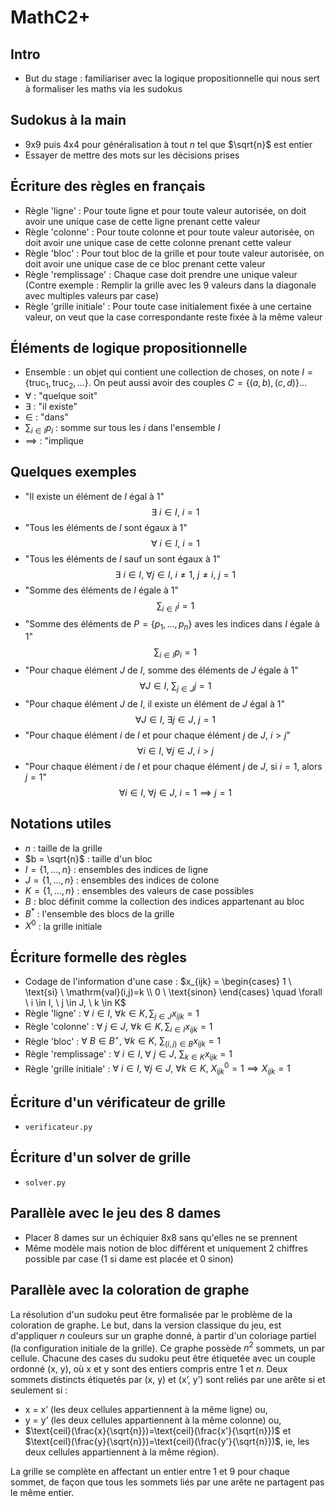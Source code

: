 # MathC2+

## Intro

* But du stage : familiariser avec la logique propositionnelle qui nous sert à formaliser les maths via les sudokus

## Sudokus à la main

* 9x9 puis 4x4 pour généralisation à tout $n$ tel que $\sqrt{n}$ est entier
* Essayer de mettre des mots sur les décisions prises


## Écriture des règles en français
* Règle 'ligne' : Pour toute ligne et pour toute valeur autorisée, on doit avoir une unique case de cette ligne prenant cette valeur
* Règle 'colonne' : Pour toute colonne et pour toute valeur autorisée, on doit avoir une unique case de cette colonne prenant cette valeur
* Règle 'bloc' : Pour tout bloc de la grille et pour toute valeur autorisée, on doit avoir une unique case de ce bloc prenant cette valeur
* Règle 'remplissage' : Chaque case doit prendre une unique valeur (Contre exemple : Remplir la grille avec les 9 valeurs dans la diagonale avec multiples valeurs par case)
* Règle 'grille initiale' : Pour toute case initialement fixée à une certaine valeur, on veut que la case correspondante reste fixée à la même valeur

## Éléments de logique propositionnelle
* Ensemble : un objet qui contient une collection de choses, on note $I=\{\mathrm{truc}_1,\mathrm{truc}_2,\dots\}$. On peut aussi avoir des couples $C=\{(a,b), (c,d)\}$...
* $\forall$ : "quelque soit"
* $\exists$ : "il existe"
* $\in$ : "dans"
* $\sum_{i \in I} p_i$ : somme sur tous les $i$ dans l'ensemble $I$
* $\implies$ : "implique

## Quelques exemples
  * "Il existe un élément de $I$ égal à 1"
    $$\exists \ i \in I, \ i = 1$$
  * "Tous les éléments de $I$ sont égaux à 1"
    $$\forall \ i \in I, \ i = 1$$
  * "Tous les éléments de $I$ sauf un sont égaux à 1"
    $$\exists \ i \in I, \ \forall j \in I, \ i \neq 1, \ j \neq i, \ j=1$$
  * "Somme des éléments de $I$ égale à $1$"
    $$\sum_{i \in I} i = 1$$
  * "Somme des éléments de $P=\{p_1,\dots,p_n\}$ aves les indices dans $I$ égale à $1$"
    $$\sum_{i \in I} p_i = 1$$
  * "Pour chaque élément $J$ de $I$, somme des éléments de $J$ égale à $1$"
   $$\forall J \in I, \ \sum_{j \in J} j = 1$$
  * "Pour chaque élément $J$ de $I$, il existe un élément de $J$ égal à $1$"
    $$\forall J \in I, \ \exists j \in J, \ j = 1$$
  * "Pour chaque élément $i$ de $I$ et pour chaque élément $j$ de $J$, $i > j$"
    $$\forall i \in I, \ \forall j \in J, \ i > j$$
  * "Pour chaque élément $i$ de $I$ et pour chaque élément $j$ de $J$, si $i=1$, alors $j=1$"
    $$\forall i \in I, \ \forall j \in J, \ i=1 \implies j=1$$

## Notations utiles
* $n$ : taille de la grille
* $b = \sqrt{n}$ : taille d'un bloc 
* $I = \{1,\dots,n\}$ : ensembles des indices de ligne
* $J = \{1,\dots,n\}$ : ensembles des indices de colone
* $K = \{1,\dots,n\}$ : ensembles des valeurs de case possibles
* $B$ : bloc définit comme la collection des indices appartenant au bloc
* $B^*$ : l'ensemble des blocs de la grille
* $X^0$ : la grille initiale
    
## Écriture formelle des règles
* Codage de l'information d'une case : $x_{ijk} = 
  \begin{cases}
  1 \ \text{si} \ \mathrm{val}(i,j)=k \\
  0 \ \text{sinon}
  \end{cases} \quad \forall \ i \in I, \ j \in J, \ k \in K$
* Règle 'ligne' : $\forall \ i \in I, \ \forall k \in K, \sum_{j \in J} x_{ijk} = 1$
* Règle 'colonne' : $\forall \ j \in J, \ \forall k \in K, \sum_{i \in I} x_{ijk} = 1$
* Règle 'bloc' : $\forall \ B \in B^{\star}, \ \forall k \in K, \ \sum_{(i,j) \in B} x_{ijk} = 1$
* Règle 'remplissage' : $\forall \ i \in I, \ \forall \ j \in J$, $\sum_{k \in K} x_{ijk} = 1$
* Règle 'grille initiale' : $\forall \ i \in I, \ \forall j \in J, \ \forall k \in K, \ X^0_{ijk} = 1 \implies X_{ijk} = 1$

## Écriture d'un vérificateur de grille

* `verificateur.py`

## Écriture d'un solver de grille

* `solver.py`

## Parallèle avec le jeu des 8 dames

* Placer 8 dames sur un échiquier 8x8 sans qu'elles ne se prennent
* Même modèle mais notion de bloc différent et uniquement 2 chiffres possible par case (1 si dame est placée et 0 sinon)

## Parallèle avec la coloration de graphe

La résolution d'un sudoku peut être formalisée par le problème de la coloration de graphe. Le but, dans la version classique du jeu, est d'appliquer $n$ couleurs sur un graphe donné, à partir d'un coloriage partiel (la configuration initiale de la grille). Ce graphe possède $n^2$ sommets, un par cellule. Chacune des cases du sudoku peut être étiquetée avec un couple ordonné (x, y), où x et y sont des entiers compris entre 1 et $n$. Deux sommets distincts étiquetés par (x, y) et (x’, y’) sont reliés par une arête si et seulement si :
  * x = x’ (les deux cellules appartiennent à la même ligne) ou,
  * y = y’ (les deux cellules appartiennent à la même colonne) ou,
  * $\text{ceil}(\frac{x}{\sqrt{n}})=\text{ceil}(\frac{x'}{\sqrt{n}})$ et $\text{ceil}(\frac{y}{\sqrt{n}})=\text{ceil}(\frac{y'}{\sqrt{n}})$, ie, les deux cellules appartiennent à la même région).

La grille se complète en affectant un entier entre 1 et 9 pour chaque sommet, de façon que tous les sommets liés par une arête ne partagent pas le même entier.
